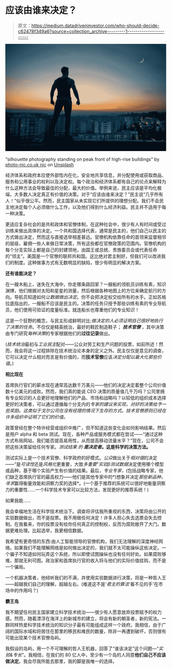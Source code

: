 # 应该由谁来决定？

> 原文：<https://medium.datadriveninvestor.com/who-should-decide-c62478f349a6?source=collection_archive---------1----------------------->

![](img/373f5b99c795604b1a45b79925fe624c.png)

“silhouette photography standing on peak front of high-rise buildings” by [photo-nic.co.uk nic](https://unsplash.com/@chiro?utm_source=medium&utm_medium=referral) on [Unsplash](https://unsplash.com?utm_source=medium&utm_medium=referral)

经济体系和政府本应使外部性内在化，安全地共享信息，并分配使用或获取商品、服务和公用事业的权利以及决定权。每个政治和经济体系都有自己的论点来解释为什么这种方法会导致最佳的分配，最大的价值。举例来说，民主应该是平均化极端，大多数人决定真正有价值的决策。对于“应该由谁来决定？”民主说“几乎所有人！”似乎很公平。然而，民主国家从未实现它们所提供的理想分配。我们不会民主地决定每个人必须做什么工作，以及他们得到什么经济利益。民主并不适用于每一种决策。

更适应复杂社会的是共和政体和官僚体制，在这种社会中，很少有人有时间或受过训练来做出具体的决定。一个共和国选择代表，通常是民主的，他们自己以民主的方式做出决定，然而这与直接选举相差甚远。官僚机构依靠任命的首领来监督相邻的层级，雇佣一些人来做日常决策，所有这些都在官僚政策的范围内。官僚机构的每个分支实际上都是自己的封建领地，由国王或总统、贵族委员会或代表任命的“领主”。美国是一个官僚的联邦共和国。这比绝对君主制好，但我们可以改进我们的制度。这种做事方式有无数明显的缺陷，很少有明显的解决方案。

**还有谁能决定？**

在一艘木船上，迷失在大海中，你走哪条路回家？一艘船的领航员训练有素，知识渊博，他们根据对太阳和星星的测量，然后根据各种地图上的方位来确定航行的方向。导航员知道如何*让数据做出决定*。你不会把决定权交给所有的水手。正如苏格拉底指出的，一艘船不应该是民主的。决策的任务只授予那些训练有素的专业导航员，他们使用可验证的度量标准。就连船长也尊重他们的专业知识！

这是一个狂野的概念，与民主形成鲜明对比:*做决定的人必须证明自己很好地执行了决策的任务*。不仅仅是精英统治，最好的鞋匠制造鞋子； ***技术官僚*** ，其中决策由专门研究*每种决策*的专家根据他们的**过往记录**做出。

(*技术统治*最初与*工业民主*配对——公众对劳工和生产问题的投票，如前所述！然而，我会将这一过程排除在技术统治论本身的定义之外。民主仅仅是意见的调查，它可以决定*什么*相对而言是有价值的，而**技术官僚**应该*决定分配以最大化那些价值*。)

**相比现在**

首席执行官们的薪水现在通常高达数千万美元——他们的决定决定着整个公司价值数十亿美元的成败。然而，我们真的能说 CEO 决策的质量值几千万吗？公司里拥有专业知识的人会更好地理解他们的产品、市场和战略吗？以较低的组织成本选择更好的决策者，可以通过遵循每个分支内的*专家的建议来实现，对好的决策给予一些奖励。这类似于戈尔公司在没有经理的情况下生存的方式。技术官僚原则已经在许多组织中证明了它们的价值。*

政策曾经在整个特许经营或组织中推广，但不知道这些变化会如何影响结果。然后是用户 alpha 和 beta 测试。现在，各种产品或服务模式都在尝试——“通过这种方式布局网站，我们能否提高易用性，从而提高移动流量水平？”现在，公司不会把这些决策留给任何专家。*测试结果* *的* ***是决定者*。这是科学的决策方法。**

测试实际上是一个技术官僚、科学政府的好模式。*公众*做出关于*相对值*的决定——“是*可读性*还是*风格化*更重要，大致*多重要*”*实验β测试数据*决定使用哪个模型或品种，基于哪个实验产生有价值的结果。最后，*专业专家，*(包括战略专家，他们缺乏首席执行官的最高权力——他们是其他专家中的*)想象并决定*那些新品种，寻求*赢得衡量效能和洞察力奖的选择*。(一个基于推荐的系统可以很好地衡量洞察力的重要性……一个科学技术专家可以比较方法，发现更好的推荐系统！)

如果我能……

我会幸福地生活在科学技术统治下。调查将评估我所重视的东西，决策将由公开的实验数据做出，而不是投票。我不用做任何决定！许多人担心失去选票会失去控制。在我看来，你的投票没有给你任何真正的控制权，反而为腐败敞开了大门。数据更难处理。比起选举，我更相信数据。

我希望有更奇怪的东西:由人工智能领导的官僚机构，我们无法理解的深度神经网络。如果我们不能理解网络是如何做出决定的，我们就不太可能操纵这些决定。一个骗子不知道如何玩弄这个系统，所以即使试图操纵也没有任何好处。如果腐败够难，那就无利可图。政治家和首席执行官的收入将与他们的实际价值挂钩，而不是一个骗局。

一个机器决策者，他倾听我们的不满，并使用实验数据进行决策，将是一种哲人王——超越我们自己的理解，超越左右。(难道这不是'*君主的算法*'看不见的手'在市场中的作用吗？)

**霸王岛**

我不期望任何民主国家建立科学技术统治——很少有人愿意放弃投票赋予的权力感。然而，随着漂浮在海洋上的新城市的建立，将会有新的朝圣者，新的宪法。一群同样热爱科学技术统治的知识分子最有可能组成这样一个政府。我相信，由于广阔的国际水域和将居住在那里的移民和难民的数量，除非一再遭到破坏，否则很有可能出现某个技术官僚岛屿。

我假设的岛屿，用一个不可理解的哲人王机器，回答了“谁该决定”这个问题—“*实验&专长*”。我相信，在我们的 80 亿人中，至少有一个岛的人同意**他们自己不应该做决定**。我会尽我所能去那里，我的脚是我唯一的选择。
